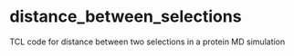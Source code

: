 # distance_between_selections
TCL code for distance between two selections in a protein MD simulation 
